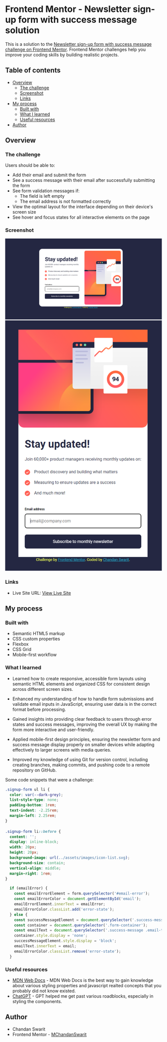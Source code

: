 # Frontend Mentor - Newsletter sign-up form with success message solution

This is a solution to the [Newsletter sign-up form with success message challenge on Frontend Mentor](https://www.frontendmentor.io/challenges/newsletter-signup-form-with-success-message-3FC1AZbNrv). Frontend Mentor challenges help you improve your coding skills by building realistic projects. 

## Table of contents

- [Overview](#overview)
  - [The challenge](#the-challenge)
  - [Screenshot](#screenshot)
  - [Links](#links)
- [My process](#my-process)
  - [Built with](#built-with)
  - [What I learned](#what-i-learned)
  - [Useful resources](#useful-resources)
- [Author](#author)

## Overview

### The challenge

Users should be able to:

- Add their email and submit the form
- See a success message with their email after successfully submitting the form
- See form validation messages if:
  - The field is left empty
  - The email address is not formatted correctly
- View the optimal layout for the interface depending on their device's screen size
- See hover and focus states for all interactive elements on the page

### Screenshot

![Larger Screens](image.png)
![Smaller Screens](image-1.png)

### Links

- Live Site URL: [View Live Site](https://newsletter-frontend-mentor-five.vercel.app/)

## My process

### Built with

- Semantic HTML5 markup
- CSS custom properties
- Flexbox
- CSS Grid
- Mobile-first workflow

### What I learned

- Learned how to create responsive, accessible form layouts using semantic HTML elements and organized CSS for consistent design across different screen sizes.

- Enhanced my understanding of how to handle form submissions and validate email inputs in JavaScript, ensuring user data is in the correct format before processing.

- Gained insights into providing clear feedback to users through error states and success messages, improving the overall UX by making the form more interactive and user-friendly.

- Applied mobile-first design principles, ensuring the newsletter form and success message display properly on smaller devices while adapting effectively to larger screens with media queries.

- Improved my knowledge of using Git for version control, including creating branches, making commits, and pushing code to a remote repository on GitHub.

Some code snippets that were a challenge:

```css
.signup-form ul li {
  color: var(--dark-grey);
  list-style-type: none;
  padding-bottom: 1rem;
  text-indent: -2.25rem;
  margin-left: 2.25rem;
}

.signup-form li::before {
  content: '';
  display: inline-block;
  width: 20px;
  height: 20px;
  background-image: url(../assets/images/icon-list.svg);
  background-size: contain;
  vertical-align: middle;
  margin-right: 1rem;
}

```
```js
  if (emailError) {
    const emailErrorElement = form.querySelector('#email-error');
    const emailErrorColor = document.getElementById('email');
    emailErrorElement.innerText = emailError;
    emailErrorColor.classList.add('error-state');
  } else {
    const successMessageElement = document.querySelector('.success-message');
    const container = document.querySelector('.form-container');
    const emailText = document.querySelector('.success-message .email-text');
    container.style.display = 'none';
    successMessageElement.style.display = 'block';
    emailText.innerText = email;
    emailErrorColor.classList.remove('error-state');
  }
```

### Useful resources

- [MDN Web Docs](https://developer.mozilla.org/en-US/) - MDN Web Docs is the best way to gain knowledge about various styling properties and javascript realted concepts that you probably did not know existed.
- [ChatGPT](https://chatgpt.com/) - GPT helped me get past various roadblocks, especially in styling the components.

## Author

- Chandan Swarit
- Frontend Mentor - [MChandanSwarit](https://www.frontendmentor.io/profile/MChandanSwarit)
